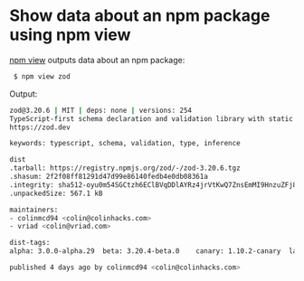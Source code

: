 # Show data about an npm package using npm view
 
[npm view](https://docs.npmjs.com/cli/v7/commands/npm-view/) outputs data about an npm package:
 

```bash
 $ npm view zod
```
 
Output:
 
```bash
zod@3.20.6 | MIT | deps: none | versions: 254
TypeScript-first schema declaration and validation library with static type inference
https://zod.dev

keywords: typescript, schema, validation, type, inference

dist
.tarball: https://registry.npmjs.org/zod/-/zod-3.20.6.tgz
.shasum: 2f2f08ff81291d47d99e86140fedb4e0db08361a
.integrity: sha512-oyu0m54SGCtzh6EClBVqDDlAYRz4jrVtKwQ7ZnsEmMI9HnzuZFj8QFwAY1M5uniIYACdGvv0PBWPF2kO0aNofA==
.unpackedSize: 567.1 kB

maintainers:
- colinmcd94 <colin@colinhacks.com>
- vriad <colin@vriad.com>

dist-tags:
alpha: 3.0.0-alpha.29  beta: 3.20.4-beta.0    canary: 1.10.2-canary  latest: 3.20.6         next: 3.8.2-alpha.6    

published 4 days ago by colinmcd94 <colin@colinhacks.com>
```
